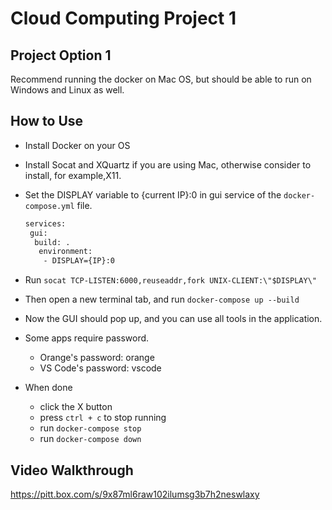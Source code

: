 # Cloud Computing Project 1



## Project Option 1

Recommend running the docker on Mac OS, but should be able to run on Windows and Linux as well.

## How to Use

- Install Docker on your OS
- Install Socat and XQuartz if you are using Mac, otherwise consider to install, for example,X11.
- Set the DISPLAY variable to {current IP}:0  in gui service of the `docker-compose.yml` file.

    ```bash
    services:
     gui:
      build: .
       environment:
 	    - DISPLAY={IP}:0
    ```

- Run `socat TCP-LISTEN:6000,reuseaddr,fork UNIX-CLIENT:\"$DISPLAY\"`
- Then open a new terminal tab, and run `docker-compose up --build`
- Now the GUI should pop up, and you can use all tools in the application.
- Some apps require password.
  - Orange's password: orange
  - VS Code's password: vscode
- When done
  - click the X button 
  - press `ctrl + c` to stop running
  - run `docker-compose stop` 
  - run `docker-compose down`

## Video Walkthrough
https://pitt.box.com/s/9x87ml6raw102ilumsg3b7h2neswlaxy
